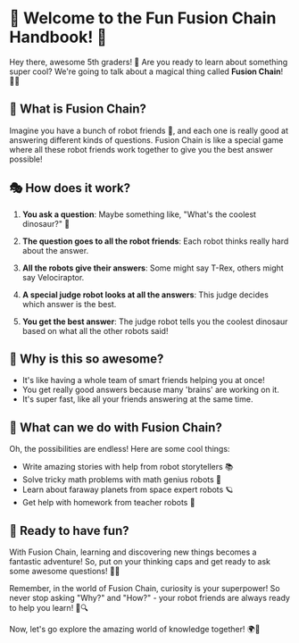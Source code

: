 # 🌟 Welcome to the Fun Fusion Chain Handbook! 🌟

Hey there, awesome 5th graders! 👋 Are you ready to learn about something super cool? We're going to talk about a magical thing called **Fusion Chain**! 🔗✨

## 🤔 What is Fusion Chain?

Imagine you have a bunch of robot friends 🤖, and each one is really good at answering different kinds of questions. Fusion Chain is like a special game where all these robot friends work together to give you the best answer possible!

## 🎭 How does it work?

1. **You ask a question**: Maybe something like, "What's the coolest dinosaur?" 🦕

2. **The question goes to all the robot friends**: Each robot thinks really hard about the answer.

3. **All the robots give their answers**: Some might say T-Rex, others might say Velociraptor.

4. **A special judge robot looks at all the answers**: This judge decides which answer is the best.

5. **You get the best answer**: The judge robot tells you the coolest dinosaur based on what all the other robots said!

## 🧠 Why is this so awesome?

- It's like having a whole team of smart friends helping you at once!
- You get really good answers because many 'brains' are working on it.
- It's super fast, like all your friends answering at the same time.

## 🚀 What can we do with Fusion Chain?

Oh, the possibilities are endless! Here are some cool things:

- Write amazing stories with help from robot storytellers 📚
- Solve tricky math problems with math genius robots 🔢
- Learn about faraway planets from space expert robots 🪐
- Get help with homework from teacher robots 📝

## 🎉 Ready to have fun?

With Fusion Chain, learning and discovering new things becomes a fantastic adventure! So, put on your thinking caps and get ready to ask some awesome questions! 🧢💡

Remember, in the world of Fusion Chain, curiosity is your superpower! So never stop asking "Why?" and "How?" - your robot friends are always ready to help you learn! 🌈🔍

Now, let's go explore the amazing world of knowledge together! 🌍🚀